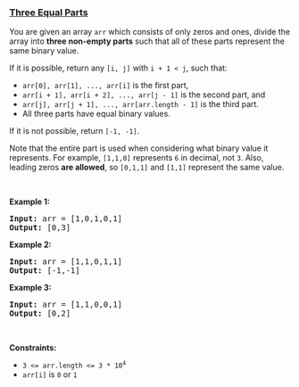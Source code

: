 ### [Three Equal Parts](https://leetcode.com/problems/three-equal-parts)

<p>You are given an array <code>arr</code> which consists of only zeros and ones, divide the array into <strong>three non-empty parts</strong> such that all of these parts represent the same binary value.</p>

<p>If it is possible, return any <code>[i, j]</code> with <code>i + 1 &lt; j</code>, such that:</p>

<ul>
	<li><code>arr[0], arr[1], ..., arr[i]</code> is the first part,</li>
	<li><code>arr[i + 1], arr[i + 2], ..., arr[j - 1]</code> is the second part, and</li>
	<li><code>arr[j], arr[j + 1], ..., arr[arr.length - 1]</code> is the third part.</li>
	<li>All three parts have equal binary values.</li>
</ul>

<p>If it is not possible, return <code>[-1, -1]</code>.</p>

<p>Note that the entire part is used when considering what binary value it represents. For example, <code>[1,1,0]</code> represents <code>6</code> in decimal, not <code>3</code>. Also, leading zeros <strong>are allowed</strong>, so <code>[0,1,1]</code> and <code>[1,1]</code> represent the same value.</p>

<p>&nbsp;</p>
<p><strong class="example">Example 1:</strong></p>
<pre><strong>Input:</strong> arr = [1,0,1,0,1]
<strong>Output:</strong> [0,3]
</pre><p><strong class="example">Example 2:</strong></p>
<pre><strong>Input:</strong> arr = [1,1,0,1,1]
<strong>Output:</strong> [-1,-1]
</pre><p><strong class="example">Example 3:</strong></p>
<pre><strong>Input:</strong> arr = [1,1,0,0,1]
<strong>Output:</strong> [0,2]
</pre>
<p>&nbsp;</p>
<p><strong>Constraints:</strong></p>

<ul>
	<li><code>3 &lt;= arr.length &lt;= 3 * 10<sup>4</sup></code></li>
	<li><code>arr[i]</code> is <code>0</code> or <code>1</code></li>
</ul>

